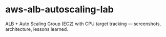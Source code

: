 # aws-alb-autoscaling-lab
ALB + Auto Scaling Group (EC2) with CPU target tracking — screenshots, architecture, lessons learned.
